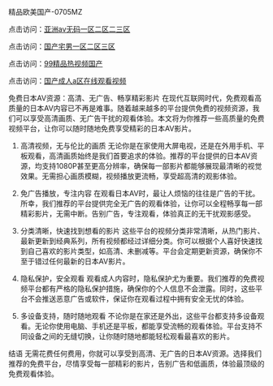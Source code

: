 
精品欧美国产-0705MZ

点击访问：<a href="https://heiliaowzu4ur.pages.dev">亚洲av无码一区二区二三区</a>

点击访问：<a href="https://heiliaozj3tjd.pages.dev">国产宅男一区二区三区</a>

点击访问：<a href="https://heiliaoe8ajia.pages.dev">99精品热视频国产</a>

点击访问：<a href="https://heiliaoxqkkct.pages.dev">国产成人a区在线观看视频</a>




免费日本AV资源：高清、无广告、畅享精彩影片
在现代互联网时代，免费观看高质量的日本AV内容已不再是难事。随着越来越多的平台提供免费的视频资源，我们可以享受高清画质、无广告干扰的观看体验。本文将为你推荐一些高质量的免费视频平台，让你可以随时随地免费享受精彩的日本AV影片。

1. 高清视频，无与伦比的画质
无论你是在家使用大屏电视，还是在外用手机、平板观看，高清画质始终是我们首要追求的体验。推荐的平台提供的日本AV资源，均支持1080P甚至更高分辨率，确保每一部影片都能够展现最清晰的视觉效果。无需担心画质模糊，视频播放更流畅，享受超高清的观影体验。

2. 免广告播放，专注内容
在观看日本AV时，最让人烦恼的往往是广告的干扰。所幸，我们推荐的平台提供完全无广告的观看体验，让你可以全程畅享每一部精彩影片，无需中断。告别广告，专注观看，体验真正的无干扰观影感受。

3. 分类清晰，快速找到想看的影片
这些平台的视频分类非常清晰，从热门影片、最新更新到经典系列，所有视频都经过详细分类。你可以根据个人喜好快速找到自己喜欢的影片类型，如高清、未删减等。平台会定期更新资源，确保你不至于错过任何最新的日本AV影片。

4. 隐私保护，安全观看
观看成人内容时，隐私保护尤为重要。我们推荐的免费视频平台都有严格的隐私保护措施，确保你的个人信息不会泄露。同时，这些平台不会推送恶意广告或软件，保证你在观看过程中拥有安全无忧的体验。

5. 多设备支持，随时随地观看
不论你是在家还是外出，这些平台都支持多设备观看。无论你使用电脑、手机还是平板，都能享受流畅的观看体验。平台支持不同设备之间的无缝切换，让你随时随地都能轻松观看最喜欢的影片。

结语
无需花费任何费用，你就可以享受到高清、无广告的日本AV资源。选择我们推荐的免费平台，尽情享受每一部精彩的影片，告别广告和低画质，体验最顶级的免费观看体验。









<span style="display:none;">[Canonical link]( https://github.com/pop20250709/534210 ）</span>

